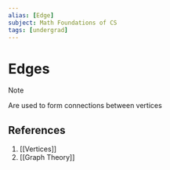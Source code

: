 ```yaml
---
alias: [Edge]
subject: Math Foundations of CS
tags: [undergrad]
---
```

# Edges


> [!note]
> Are used to form connections between vertices

## References
1. [[Vertices]]
2. [[Graph Theory]]